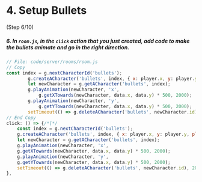 # 4. Setup Bullets
 (Step 6/10)

##### 6. In `room.js`, in the `click` action that you just created, add code to make the bullets animate and go in the right direction.

``` javascript
// File: code/server/rooms/room.js
// Copy
const index = g.nextCharacterId('bullets');
		g.createACharacter('bullets', index, { x: player.x, y: player.y, playerId: player.id });
		let newCharacter = g.getACharacter('bullets', index);
		g.playAnimation(newCharacter, 'x',
			g.getXTowards(newCharacter, data.x, data.y) * 500, 2000);  
		g.playAnimation(newCharacter, 'y',
			g.getYTowards(newCharacter, data.x, data.y) * 500, 2000);
		setTimeout(() => g.deleteACharacter('bullets', newCharacter.id), 2000);
// End Copy
click: () => {/*[*/
	const index = g.nextCharacterId('bullets');
	g.createACharacter('bullets', index, { x: player.x, y: player.y, playerId: player.id });
	let newCharacter = g.getACharacter('bullets', index);
	g.playAnimation(newCharacter, 'x',
	g.getXTowards(newCharacter, data.x, data.y) * 500, 2000);  
	g.playAnimation(newCharacter, 'y',
	g.getYTowards(newCharacter, data.x, data.y) * 500, 2000);
	setTimeout(() => g.deleteACharacter('bullets', newCharacter.id), 2000);/*]*/
},
		
```
